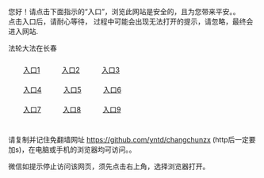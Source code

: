 您好！请点击下面指示的“入口”，浏览此网站是安全的，且为您带来平安。。 <br/>
点击入口后，请耐心等待， 过程中可能会出现无法打开的提示，请忽略，最终会进入网站. </br>

法轮大法在长春<br/>
<div style="padding:10px"><a style="margin:20px" target="_blank" href="https://d1h804w6mc4x2x.cloudfront.net/2Qpsp?ptnzqx" id="ccLink1" rel="nofollow">入口1</a> <a target="_blank" style="margin:20px" href="https://d1xwu7jqjs7jd3.cloudfront.net/2Qpsp?wmmxftq" id="ccLink2" rel="nofollow">入口2</a> <a style="margin:20px" target="_blank" href="https://d14naeophdl8dl.cloudfront.net/2Qpsp?bpvuft" id="ccLink3" rel="nofollow">入口3</a></div>

<div style="padding:10px" ><a style="margin:20px" target="_blank" href="https://d1h804w6mc4x2x.cloudfront.net/2Qpsp?ptnzqx" id="ccLink4" rel="nofollow">入口4</a> <a style="margin:20px" href="https://d1xwu7jqjs7jd3.cloudfront.net/2Qpsp?wmmxftq" target="_blank" id="ccLink5" rel="nofollow">入口5</a> <a style="margin:20px" href="https://d14naeophdl8dl.cloudfront.net/2Qpsp?bpvuft" target="_blank" id="ccLink6" rel="nofollow">入口6</a></div>

<div style="padding:10px"><a style="margin:20px" target="_blank" href="https://d1h804w6mc4x2x.cloudfront.net/2Qpsp?ptnzqx" id="ccLink7" rel="nofollow">入口7</a> <a style="margin:20px" href="https://d1xwu7jqjs7jd3.cloudfront.net/2Qpsp?wmmxftq" target="_blank" id="ccLink8" rel="nofollow">入口8</a> <a style="margin:20px" target="_blank" href="https://d14naeophdl8dl.cloudfront.net/2Qpsp?bpvuft" id="ccLink9" rel="nofollow">入口9</a></div>

<br/>



请复制并记住免翻墙网址 https://github.com/yntd/changchunzx (http后一定要加s)，在电脑或手机的浏览器均可访问。。<br/>

微信如提示停止访问该网页，须先点击右上角，选择浏览器打开。
